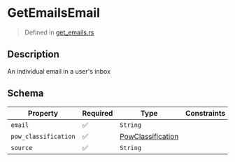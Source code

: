 # GetEmailsEmail
> Defined in [get_emails.rs](../../../../../interface/src/interface/routes/native/get_emails.rs)

## Description
An individual email in a user's inbox

## Schema

| Property | Required | Type | Constraints |
| --- | --- | --- | --- |
| `email` | ✅ | `String` |     | 
| `pow_classification` | ✅ | [PowClassification](../../../pow/PowClassification.md) |     | 
| `source` | ✅ | `String` |     | 


